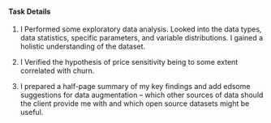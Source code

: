 #### Task Details
1. I Performed some exploratory data analysis. Looked into the data types, data statistics, specific parameters, and variable distributions. I gained a holistic understanding of the dataset.

2. I Verified the hypothesis of price sensitivity being to some extent correlated with churn. 

3. I prepared a half-page summary of my key findings and add edsome suggestions for data augmentation – which other sources of data should the client provide me with and which open source datasets might be useful.
